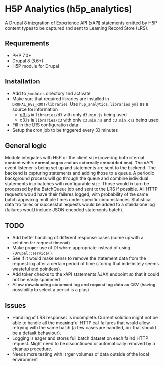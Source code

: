 # H5P Analytics (h5p_analytics)

A Drupal 8 integration of Experience API (xAPI) statements emitted by H5P content types to be captured and sent to Learning Record Store (LRS).

## Requirements

* PHP 7.0+
* Drupal 8 (8.6+)
* H5P module for Drupal

## Installation

* Add to `/modules` directory and activate
* Make sure that required libraries are installed in `DRUPAL_WEB_ROOT/libraries`. Use `h5p_analytics.libraries.yml` as a source for information
  - [d3.js](https://d3js.org/) in `libraries/d3` with only `d3.min.js` being used
  - [c3.js](https://c3js.org/) in `libraries/c3` with only `c3.min.js` and `c3.min.css` being used
* Fill in the LRS configuration data
* Setup the cron job to be triggered every 30 minutes

## General logic

Module integrates with H5P on the client size (covering both internal content within normal pages and an externally embedded one). The xAPI event listener is being set up and statements are sent to the backend. The backend is capturing statements and adding those to a queue. A periodic background process will go through the queue and combine individual statements into batches with configurable size. Those would in turn be processed by the BatchQueue job and sent to the LRS if possible. All HTTP requests would have their failures logged, with probability of the same batch appearing multiple times under specific circumstances. Statistical data fro failed or successful requests would be added to a standalone log (failures would include JSON-encoded statements batch).

## TODO

* Add better handling of different response cases (come up with a solution for request timeout).
* Make proper use of DI where appropriate instead of using `\Drupal::service()`.
* See if it would make sense to remove the statement data from the request log after a certain period of time (storing that indefinitely seems wasteful and pointless).
* Add token checks to the xAPI statements AJAX endpoint so that it could not be easily spammed
* Allow downloading statement log and request log data as CSV (having possibility to select a period is a plus)

## Issues

* Handling of LRS responses is incomplete. Current solution might not be able to handle all the meaningful HTTP call failures that would allow retrying with the same batch (a few cases are handled, but that should be a default behaviour).
* Logging is eager and stores full batch dataset on each failed HTTP request. Might need to be discontinued or automatically removed by a cleanup procedure.
* Needs more testing with larger volumes of data outside of the local environment
